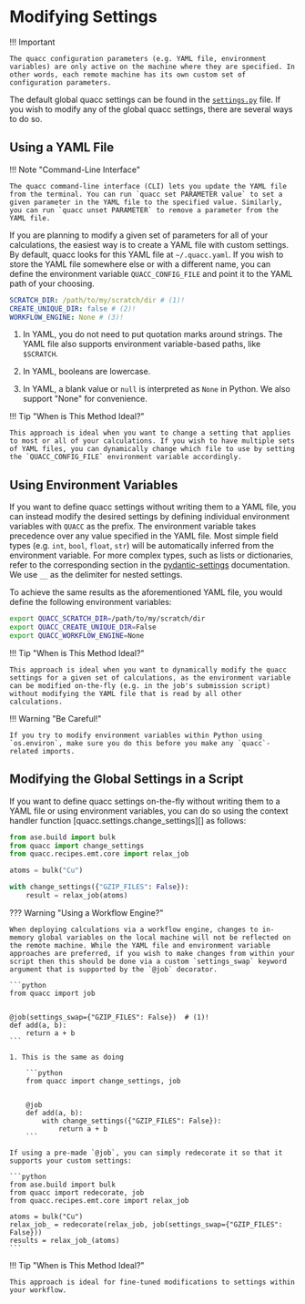 # Modifying Settings

!!! Important

    The quacc configuration parameters (e.g. YAML file, environment variables) are only active on the machine where they are specified. In other words, each remote machine has its own custom set of configuration parameters.

The default global quacc settings can be found in the [`settings.py`](https://github.com/quantum-accelerators/quacc/blob/main/src/quacc/settings.py) file. If you wish to modify any of the global quacc settings, there are several ways to do so.

## Using a YAML File

!!! Note "Command-Line Interface"

    The quacc command-line interface (CLI) lets you update the YAML file from the terminal. You can run `quacc set PARAMETER value` to set a given parameter in the YAML file to the specified value. Similarly, you can run `quacc unset PARAMETER` to remove a parameter from the YAML file.

If you are planning to modify a given set of parameters for all of your calculations, the easiest way is to create a YAML file with custom settings. By default, quacc looks for this YAML file at `~/.quacc.yaml`. If you wish to store the YAML file somewhere else or with a different name, you can define the environment variable `QUACC_CONFIG_FILE` and point it to the YAML path of your choosing.

```yaml title="~/.quacc.yaml"
SCRATCH_DIR: /path/to/my/scratch/dir # (1)!
CREATE_UNIQUE_DIR: false # (2)!
WORKFLOW_ENGINE: None # (3)!
```

1. In YAML, you do not need to put quotation marks around strings. The YAML file also supports environment variable-based paths, like `$SCRATCH`.

2. In YAML, booleans are lowercase.

3. In YAML, a blank value or `null` is interpreted as `None` in Python. We also support "None" for convenience.

!!! Tip "When is This Method Ideal?"

    This approach is ideal when you want to change a setting that applies to most or all of your calculations. If you wish to have multiple sets of YAML files, you can dynamically change which file to use by setting the `QUACC_CONFIG_FILE` environment variable accordingly.

## Using Environment Variables

If you want to define quacc settings without writing them to a YAML file, you can instead modify the desired settings by defining individual environment variables with `QUACC` as the prefix. The environment variable takes precedence over any value specified in the YAML file. Most simple field types (e.g. `int`, `bool`, `float`, `str`) will be automatically inferred from the environment variable. For more complex types, such as lists or dictionaries, refer to the corresponding section in the [pydantic-settings](https://docs.pydantic.dev/latest/concepts/pydantic_settings/#parsing-environment-variable-values) documentation. We use `__` as the delimiter for nested settings.

To achieve the same results as the aforementioned YAML file, you would define the following environment variables:

```bash
export QUACC_SCRATCH_DIR=/path/to/my/scratch/dir
export QUACC_CREATE_UNIQUE_DIR=False
export QUACC_WORKFLOW_ENGINE=None
```

!!! Tip "When is This Method Ideal?"

    This approach is ideal when you want to dynamically modify the quacc settings for a given set of calculations, as the environment variable can be modified on-the-fly (e.g. in the job's submission script) without modifying the YAML file that is read by all other calculations.

!!! Warning "Be Careful!"

    If you try to modify environment variables within Python using `os.environ`, make sure you do this before you make any `quacc`-related imports.

## Modifying the Global Settings in a Script

If you want to define quacc settings on-the-fly without writing them to a YAML file or using environment variables, you can do so using the context handler function [quacc.settings.change_settings][] as follows:

```python
from ase.build import bulk
from quacc import change_settings
from quacc.recipes.emt.core import relax_job

atoms = bulk("Cu")

with change_settings({"GZIP_FILES": False}):
    result = relax_job(atoms)
```

??? Warning "Using a Workflow Engine?"

    When deploying calculations via a workflow engine, changes to in-memory global variables on the local machine will not be reflected on the remote machine. While the YAML file and environment variable approaches are preferred, if you wish to make changes from within your script then this should be done via a custom `settings_swap` keyword argument that is supported by the `@job` decorator.

    ```python
    from quacc import job


    @job(settings_swap={"GZIP_FILES": False})  # (1)!
    def add(a, b):
        return a + b
    ```

    1. This is the same as doing

        ```python
        from quacc import change_settings, job


        @job
        def add(a, b):
            with change_settings({"GZIP_FILES": False}):
                return a + b
        ```

    If using a pre-made `@job`, you can simply redecorate it so that it supports your custom settings:

    ```python
    from ase.build import bulk
    from quacc import redecorate, job
    from quacc.recipes.emt.core import relax_job

    atoms = bulk("Cu")
    relax_job_ = redecorate(relax_job, job(settings_swap={"GZIP_FILES": False}))
    results = relax_job_(atoms)
    ```

!!! Tip "When is This Method Ideal?"

    This approach is ideal for fine-tuned modifications to settings within your workflow.
